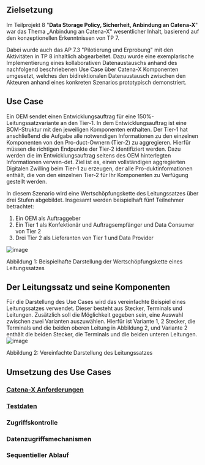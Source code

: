 ## Zielsetzung
Im Teilprojekt 8 "**Data Storage Policy, Sicherheit, Anbindung an Catena-X**" war das Thema „Anbindung an Catena-X“ wesentlicher Inhalt, basierend auf den konzeptionellen Erkenntnissen von TP 7. 

Dabei wurde auch das AP 7.3 "Pilotierung und Erprobung" mit den Aktivitäten in TP 8 inhaltlich abgearbeitet. Dazu wurde eine exemplarische Implementierung eines kollaborativen Datenaustauschs anhand des nachfolgend beschriebenen Use Case über Catena-X Komponenten umgesetzt, welches den bidirektionalen Datenaustausch zwischen den Akteuren anhand eines konkreten Szenarios prototypisch demonstriert.

## Use Case
Ein OEM sendet einen Entwicklungsauftrag für eine 150%-Leitungssatzvariante an den Tier-1. In dem Entwicklungsauftrag ist eine BOM-Struktur mit den jeweiligen Komponenten enthalten. Der Tier-1 hat anschließend die Aufgabe alle notwendigen Informationen zu den einzelnen Komponenten von den Pro-duct-Ownern (Tier-2) zu aggregieren. Hierfür müssen die richtigen Endpunkte der Tier-2 identifiziert werden. Dazu werden die im Entwicklungsauftrag seitens des OEM hinterlegten Informationen verwen-det. Ziel ist es, einen vollständigen aggregierten Digitalen Zwilling beim Tier-1 zu erzeugen, der alle Pro-duktinformationen enthält, die von den einzelnen Tier-2 für Ihr Komponenten zu Verfügung gestellt werden.

In diesem Szenario wird eine Wertschöpfungskette des Leitungssatzes über drei Stufen abgebildet. Insgesamt werden beispielhaft fünf Teilnehmer betrachtet:

1.	Ein OEM als Auftraggeber
3.	Ein Tier 1 als Konfektionär und Auftragsempfänger und Data Consumer von Tier 2	
5.	Drei Tier 2 als Lieferanten von Tier 1 und Data Provider
   
 ![image](https://github.com/user-attachments/assets/64e59452-5849-4839-a585-6a0061a5fab2)

Abbildung 1: Beispielhafte Darstellung der Wertschöpfungskette eines Leitungssatzes

##	Der Leitungssatz und seine Komponenten
Für die Darstellung des Use Cases wird das vereinfachte Beispiel eines Leitungssatzes verwendet. Dieser besteht aus Stecker, Terminals und Leitungen. Zusätzlich soll die Möglichkeit gegeben sein, eine Auswahl zwischen zwei Varianten auszuwählen. Hierfür ist Variante 1, 2 Stecker, die Terminals und die beiden oberen Leitung in Abbildung 2, und Variante 2 enthält die beiden Stecker, die Terminals und die beiden unteren Leitungen. 
![image](https://github.com/user-attachments/assets/b05ac68d-f96c-4a5e-879a-bedafc687761)
 
Abbildung 2: Vereinfachte Darstellung des Leitungssatzes

## Umsetzung des Use Cases
### [Catena-X Anforderungen](https://github.com/VWS4LS/vws4ls-subproject-results/blob/main/TP08/CX-Anforderungen.md)
### [Testdaten](https://github.com/VWS4LS/vws4ls-subproject-results/tree/main/TP08/Testdaten#readme)
### Zugriffskontrolle
### Datenzugriffsmechanismen
### Sequentieller Ablauf
